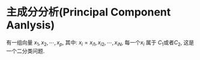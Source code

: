 # 主成分分析(Principal Component Aanlysis)

有一组向量 ${x_1, x_2, \cdots, x_p }$, 其中:
$x_i = { x_{i1}, x_{i2}, \cdots, x_{iN} }$, 
每一个$x_i$ 属于 $C_1$或者$C_2$, 
这是一个二分类问题.
